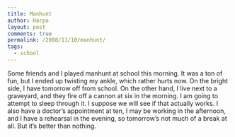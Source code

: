 ```yaml
---
title: Manhunt
author: Harpo
layout: post
comments: true
permalink: /2008/11/10/manhunt/
tags:
  - school
---
```

Some friends and I played manhunt at school this morning. It was a ton of fun, but I ended up twisting my ankle, which rather hurts now. On the bright side, I have tomorrow off from school. On the other hand, I live next to a graveyard, and they fire off a cannon at six in the morning. I am going to attempt to sleep through it. I suppose we will see if that actually works. I also have a doctor&#8217;s appointment at ten, I may be working in the afternoon, and I have a rehearsal in the evening, so tomorrow&#8217;s not much of a break at all. But it&#8217;s better than nothing.